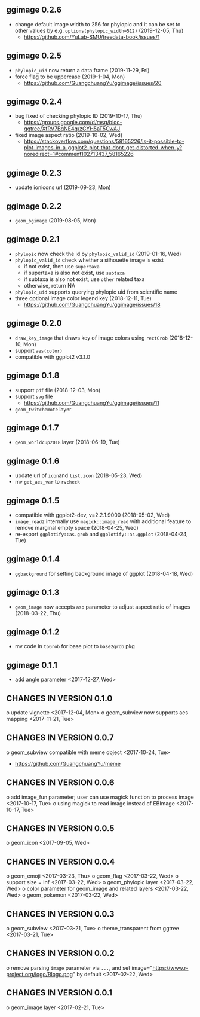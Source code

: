 
## ggimage 0.2.6

+ change default image width to 256 for phylopic and it can be set to other values by e.g. `options(phylopic_width=512)` (2019-12-05, Thu)
  - <https://github.com/YuLab-SMU/treedata-book/issues/1>
  
## ggimage 0.2.5

+ `phylopic_uid` now return a data.frame (2019-11-29, Fri)
+ force flag to be uppercase (2019-1-04, Mon)
  - <https://github.com/GuangchuangYu/ggimage/issues/20>

## ggimage 0.2.4

+ bug fixed of checking phylopic ID (2019-10-17, Thu)
  - <https://groups.google.com/d/msg/bioc-ggtree/XfRV7BqNE4g/zCYH5aT5CwAJ>
+ fixed image aspect ratio (2019-10-02, Wed)
  - <https://stackoverflow.com/questions/58165226/is-it-possible-to-plot-images-in-a-ggplot2-plot-that-dont-get-distorted-when-y?noredirect=1#comment102713437_58165226>
  
## ggimage 0.2.3

+ update ionicons url (2019-09-23, Mon)

## ggimage 0.2.2

+ `geom_bgimage` (2019-08-05, Mon)

## ggimage 0.2.1

+ `phylopic` now check the id by `phylopic_valid_id` (2019-01-16, Wed)
+ `phylopic_valid_id` check whether a silhouette image is exist
  - if not exist, then use `supertaxa`
  - if supertaxa is also not exist, use `subtaxa`
  - if subtaxa is also not exist, use `other` related taxa
  - otherwise, return NA
+ `phylopic_uid` supports querying phylopic uid from scientific name
+ three optional image color legend key (2018-12-11, Tue)
  - <https://github.com/GuangchuangYu/ggimage/issues/18>

## ggimage 0.2.0

+ `draw_key_image` that draws key of image colors using `rectGrob` (2018-12-10, Mon)
+ support `aes(color)` 
+ compatible with ggplot2 v3.1.0

## ggimage 0.1.8

+ support `pdf` file (2018-12-03, Mon)
+ support `svg` file
  - <https://github.com/GuangchuangYu/ggimage/issues/11>
+ `geom_twitchemote` layer

## ggimage 0.1.7

+ `geom_worldcup2018` layer (2018-06-19, Tue)

## ggimage 0.1.6

+ update url of `icon`and `list.icon` (2018-05-23, Wed)
+ mv `get_aes_var` to `rvcheck`

## ggimage 0.1.5

+ compatible with ggplot2-dev, v=2.2.1.9000 (2018-05-02, Wed)
+ `image_read2` internally use `magick::image_read` with additional feature to
  remove marginal empty space (2018-04-25, Wed)
+ re-export `ggplotify::as.grob` and `ggplotify::as.ggplot` (2018-04-24, Tue)

## ggimage 0.1.4

+ `ggbackground` for setting background image of ggplot (2018-04-18, Wed)

## ggimage 0.1.3

+ `geom_image` now accepts `asp` parameter to adjust aspect ratio of images
  (2018-03-22, Thu)

## ggimage 0.1.2

+ mv code in `toGrob` for base plot to `base2grob` pkg

## ggimage 0.1.1

+ add angle parameter <2017-12-27, Wed>

CHANGES IN VERSION 0.1.0
------------------------
 o update vignette <2017-12-04, Mon>
 o geom_subview now supports aes mapping <2017-11-21, Tue>

CHANGES IN VERSION 0.0.7
------------------------
 o geom_subview compatible with meme object <2017-10-24, Tue>
   + https://github.com/GuangchuangYu/meme

CHANGES IN VERSION 0.0.6
------------------------
 o add image_fun parameter; user can use magick function to process image <2017-10-17, Tue>
 o using magick to read image instead of EBImage <2017-10-17, Tue>

CHANGES IN VERSION 0.0.5
------------------------
 o geom_icon <2017-09-05, Wed>

CHANGES IN VERSION 0.0.4
------------------------
 o geom_emoji <2017-03-23, Thu>
 o geom_flag <2017-03-22, Wed>
 o support size = Inf <2017-03-22, Wed>
 o geom_phylopic layer <2017-03-22, Wed>
 o color parameter for geom_image and related layers <2017-03-22, Wed>
 o geom_pokemon <2017-03-22, Wed>

CHANGES IN VERSION 0.0.3
------------------------
 o geom_subview <2017-03-21, Tue>
 o theme_transparent from ggtree <2017-03-21, Tue>

CHANGES IN VERSION 0.0.2
------------------------
 o remove parsing `image` parameter via `...`, and set image="https://www.r-project.org/logo/Rlogo.png" by default <2017-02-22, Wed>

CHANGES IN VERSION 0.0.1
------------------------
 o geom_image layer <2017-02-21, Tue>
